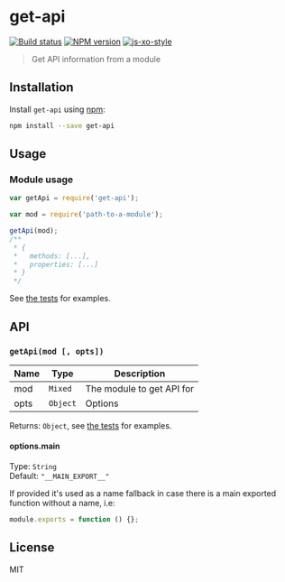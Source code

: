 # get-api

[![Build status][travis-image]][travis-url] [![NPM version][npm-image]][npm-url] [![js-xo-style][codestyle-image]][codestyle-url]

> Get API information from a module

## Installation

Install `get-api` using [npm](https://www.npmjs.com/):

```bash
npm install --save get-api
```

## Usage

### Module usage

```javascript
var getApi = require('get-api');

var mod = require('path-to-a-module');

getApi(mod);
/**
 * {
 *   methods: [...],
 *   properties: [...]
 * }
 */
```

See [the tests](test/test.js) for examples.

## API

### `getApi(mod [, opts])`

| Name | Type | Description |
|------|------|-------------|
| mod | `Mixed` | The module to get API for |
| opts | `Object` | Options |

Returns: `Object`, see [the tests](test/test.js) for examples.

#### options.main

Type: `String`  
Default: `"__MAIN_EXPORT__"`

If provided it's used as a name fallback in case there is a main exported function without a name, i.e:

```javascript
module.exports = function () {};
```

## License

MIT

[npm-url]: https://npmjs.org/package/get-api
[npm-image]: https://badge.fury.io/js/get-api.svg
[travis-url]: https://travis-ci.org/joakimbeng/get-api
[travis-image]: https://travis-ci.org/joakimbeng/get-api.svg?branch=master
[codestyle-url]: https://github.com/sindresorhus/xo
[codestyle-image]: https://img.shields.io/badge/code%20style-xo-brightgreen.svg?style=flat
